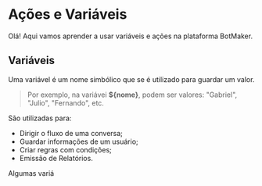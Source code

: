 # Ações e Variáveis

Olá! Aqui vamos aprender a usar variáveis e ações na plataforma BotMaker.

## Variáveis
Uma variável é um nome simbólico que se é utilizado para guardar um valor. 

> Por exemplo, na variávei **${nome}**, podem ser valores: "Gabriel", "Julio", "Fernando", etc.

São utilizadas para:
- Dirigir o fluxo de uma conversa;
- Guardar informações de um usuário;
- Criar regras com condições;
- Emissão de Relatórios.

Algumas variá
<!--stackedit_data:
eyJoaXN0b3J5IjpbMTY1OTAxOTc1MSw4Nzc1MjU1NzddfQ==
-->